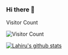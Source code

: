 ### Hi there 👋

Visitor Count

![Visitor Count](https://profile-counter.glitch.me/GDLMadushanka/count.svg)

[![Lahiru's github stats](https://github-readme-stats.vercel.app/api?username=GDLMadushanka&count_private=true&show_icons=true&theme=algolia)](https://github.com/GDLMadushanka/github-readme-stats)	

<!--
**GDLMadushanka/GDLMadushanka** is a ✨ _special_ ✨ repository because its `README.md` (this file) appears on your GitHub profile.

Here are some ideas to get you started:

- 🔭 I’m currently working on ...
- 🌱 I’m currently learning ...
- 👯 I’m looking to collaborate on ...
- 🤔 I’m looking for help with ...
- 💬 Ask me about ...
- 📫 How to reach me: ...
- 😄 Pronouns: ...
- ⚡ Fun fact: ...
-->
